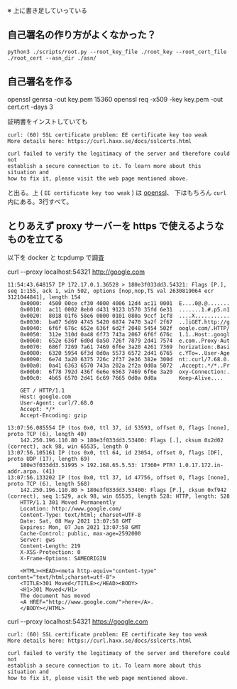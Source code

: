 
※ 上に書き足していっている


## 自己署名の作り方がよくなかった？

```
python3 ./scripts/root.py --root_key_file ./root_key --root_cert_file ./root_cert --asn_dir ./asn/
```



## 自己署名を作る

openssl genrsa -out key.pem 15360
openssl req -x509 -key key.pem -out cert.crt -days 3


証明書をインストしていても

```
curl: (60) SSL certificate problem: EE certificate key too weak
More details here: https://curl.haxx.se/docs/sslcerts.html

curl failed to verify the legitimacy of the server and therefore could not
establish a secure connection to it. To learn more about this situation and
how to fix it, please visit the web page mentioned above.
```

と出る。上 ( `EE certificate key too weak` ) は [openssl](https://github.com/openssl/openssl/blob/bbf5ccfd8729120e067de709c43be0a4cdfb423b/crypto/x509/x509_vfy.c#L290-L292)、
下はもちろん `curl` 内にある。3行すべて。


## とりあえず proxy サーバーを https で使えるようなものを立てる

以下を docker と tcpdump で調査

curl --proxy localhost:54321 http://google.com

```
11:54:43.648157 IP 172.17.0.1.36528 > 180e3f033dd3.54321: Flags [P.], seq 1:155, ack 1, win 502, options [nop,nop,TS val 2630819064 ecr 3121044841], length 154
	0x0000:  4500 00ce cf30 4000 4006 12d4 ac11 0001  E....0@.@.......
	0x0010:  ac11 0002 8eb0 d431 9123 b570 35fd 6e31  .......1.#.p5.n1
	0x0020:  8018 01f6 58e6 0000 0101 080a 9ccf 1cf8  ....X...........
	0x0030:  ba07 5d69 4745 5420 6874 7470 3a2f 2f67  ..]iGET.http://g
	0x0040:  6f6f 676c 652e 636f 6d2f 2048 5454 502f  oogle.com/.HTTP/
	0x0050:  312e 310d 0a48 6f73 743a 2067 6f6f 676c  1.1..Host:.googl
	0x0060:  652e 636f 6d0d 0a50 726f 7879 2d41 7574  e.com..Proxy-Aut
	0x0070:  686f 7269 7a61 7469 6f6e 3a20 4261 7369  horization:.Basi
	0x0080:  6320 5954 6f3d 0d0a 5573 6572 2d41 6765  c.YTo=..User-Age
	0x0090:  6e74 3a20 6375 726c 2f37 2e36 382e 300d  nt:.curl/7.68.0.
	0x00a0:  0a41 6363 6570 743a 202a 2f2a 0d0a 5072  .Accept:.*/*..Pr
	0x00b0:  6f78 792d 436f 6e6e 6563 7469 6f6e 3a20  oxy-Connection:.
	0x00c0:  4b65 6570 2d41 6c69 7665 0d0a 0d0a       Keep-Alive....
```

```
	GET / HTTP/1.1
	Host: google.com
	User-Agent: curl/7.68.0
	Accept: */*
	Accept-Encoding: gzip
```

```
13:07:56.085554 IP (tos 0x0, ttl 37, id 53593, offset 0, flags [none], proto TCP (6), length 40)
    142.250.196.110.80 > 180e3f033dd3.53400: Flags [.], cksum 0x2d02 (correct), ack 98, win 65535, length 0
13:07:56.105161 IP (tos 0x0, ttl 64, id 23054, offset 0, flags [DF], proto UDP (17), length 69)
    180e3f033dd3.51995 > 192.168.65.5.53: 17360+ PTR? 1.0.17.172.in-addr.arpa. (41)
13:07:56.133202 IP (tos 0x0, ttl 37, id 47756, offset 0, flags [none], proto TCP (6), length 568)
    142.250.196.110.80 > 180e3f033dd3.53400: Flags [P.], cksum 0xf942 (correct), seq 1:529, ack 98, win 65535, length 528: HTTP, length: 528
	HTTP/1.1 301 Moved Permanently
	Location: http://www.google.com/
	Content-Type: text/html; charset=UTF-8
	Date: Sat, 08 May 2021 13:07:58 GMT
	Expires: Mon, 07 Jun 2021 13:07:58 GMT
	Cache-Control: public, max-age=2592000
	Server: gws
	Content-Length: 219
	X-XSS-Protection: 0
	X-Frame-Options: SAMEORIGIN
	
	<HTML><HEAD><meta http-equiv="content-type" content="text/html;charset=utf-8">
	<TITLE>301 Moved</TITLE></HEAD><BODY>
	<H1>301 Moved</H1>
	The document has moved
	<A HREF="http://www.google.com/">here</A>.
	</BODY></HTML>
```


curl --proxy localhost:54321 https://google.com

```
curl: (60) SSL certificate problem: EE certificate key too weak
More details here: https://curl.haxx.se/docs/sslcerts.html

curl failed to verify the legitimacy of the server and therefore could not
establish a secure connection to it. To learn more about this situation and
how to fix it, please visit the web page mentioned above.
```


